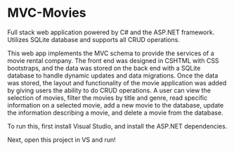 # MVC-Movies
Full stack web application powered by C# and the ASP.NET framework. Utilizes SQLite database and supports all CRUD operations.

This web app implements the MVC schema to provide the services of a movie rental company. The front end was designed in CSHTML with CSS bootstraps, and the data was stored on the back end with a SQLite database to handle dynamic updates and data migrations. Once the data was stored, the layout and functionality of the movie application was added by giving users the ability to do CRUD operations. A user can view the selection of movies, filter the movies by title and genre, read specific information on a selected movie, add a new movie to the database, update the information describing a movie, and delete a movie from the database. 

To run this, first install Visual Studio, and install the ASP.NET dependencies.

Next, open this project in VS and run!
